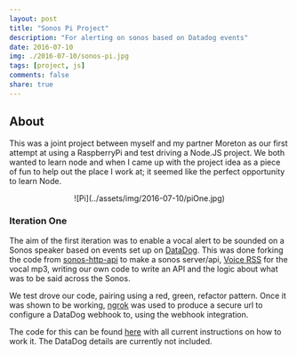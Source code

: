 ```yaml
---
layout: post
title: "Sonos Pi Project"
description: "For alerting on sonos based on Datadog events"
date: 2016-07-10
img: ./2016-07-10/sonos-pi.jpg
tags: [project, js]
comments: false
share: true
---
```


## About
This was a joint project between myself and my partner Moreton as our first attempt at using a RaspberryPi and test driving a Node.JS project. We both wanted to learn node and when I came up with the project idea as a piece of fun to help out the place I work at; it seemed like the perfect opportunity to learn Node.

<div style="text-align:center;" markdown="1">
![Pi](../assets/img/2016-07-10/piOne.jpg)
</div>

### Iteration One
The aim of the first iteration was to enable a vocal alert to be sounded on a Sonos speaker based on events set up on [DataDog](https://www.datadoghq.com). This was done forking the code from [sonos-http-api](https://github.com/jishi/node-sonos-http-api) to make a sonos server/api, [Voice RSS](http://www.voicerss.org/) for the vocal mp3, writing our own code to write an API and the logic about what was to be said across the Sonos. 
   
We test drove our code, pairing using a red, green, refactor pattern. Once it was shown to be working, [ngrok](https://ngrok.com) was used to produce a secure url to configure a DataDog webhook to, using the webhook integration.

The code for this can be found [here](href="https://github.com/sonos-alerts) with all current instructions on how to work it. The DataDog details are currently not included.
